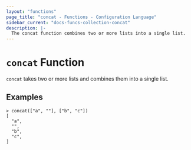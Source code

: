 ```yaml
---
layout: "functions"
page_title: "concat - Functions - Configuration Language"
sidebar_current: "docs-funcs-collection-concat"
description: |-
  The concat function combines two or more lists into a single list.
---
```


# `concat` Function


`concat` takes two or more lists and combines them into a single list.

## Examples

```
> concat(["a", ""], ["b", "c"])
[
  "a",
  "",
  "b",
  "c",
]
```
